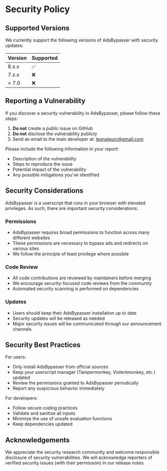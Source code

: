 # Security Policy

## Supported Versions

We currently support the following versions of AdsBypasser with security updates:

| Version | Supported          |
| ------- | ------------------ |
| 8.x.x   | :white_check_mark: |
| 7.x.x   | :x:                |
| < 7.0   | :x:                |

## Reporting a Vulnerability

If you discover a security vulnerability in AdsBypasser, please follow these steps:

1. **Do not** create a public issue on GitHub
2. **Do not** disclose the vulnerability publicly
3. Send an email to the main developer at: legnaleurc@gmail.com

Please include the following information in your report:
- Description of the vulnerability
- Steps to reproduce the issue
- Potential impact of the vulnerability
- Any possible mitigations you've identified

## Security Considerations

AdsBypasser is a userscript that runs in your browser with elevated privileges. As such, there are important security considerations:

### Permissions
- AdsBypasser requires broad permissions to function across many different websites
- These permissions are necessary to bypass ads and redirects on various sites
- We follow the principle of least privilege where possible

### Code Review
- All code contributions are reviewed by maintainers before merging
- We encourage security-focused code reviews from the community
- Automated security scanning is performed on dependencies

### Updates
- Users should keep their AdsBypasser installation up to date
- Security updates will be released as needed
- Major security issues will be communicated through our announcement channels

## Security Best Practices

For users:
- Only install AdsBypasser from official sources
- Keep your userscript manager (Tampermonkey, Violentmonkey, etc.) updated
- Review the permissions granted to AdsBypasser periodically
- Report any suspicious behavior immediately

For developers:
- Follow secure coding practices
- Validate and sanitize all inputs
- Minimize the use of unsafe evaluation functions
- Keep dependencies updated

## Acknowledgements

We appreciate the security research community and welcome responsible disclosure of security vulnerabilities. We will acknowledge reporters of verified security issues (with their permission) in our release notes.
